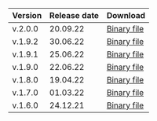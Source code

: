Version | Release date | Download
:--- | :--- | :---
v.2.0.0 | 20.09.22 | [Binary file](https://storage.yandexcloud.net/yandexcloud-ydb/release/2.0.0/darwin/arm64/ydb)
v.1.9.2 | 30.06.22 | [Binary file](https://storage.yandexcloud.net/yandexcloud-ydb/release/1.9.2/darwin/arm64/ydb)
v.1.9.1 | 25.06.22 | [Binary file](https://storage.yandexcloud.net/yandexcloud-ydb/release/1.9.1/darwin/arm64/ydb)
v.1.9.0 | 22.06.22 | [Binary file](https://storage.yandexcloud.net/yandexcloud-ydb/release/1.9.0/darwin/arm64/ydb)
v.1.8.0 | 19.04.22 | [Binary file](https://storage.yandexcloud.net/yandexcloud-ydb/release/1.8.0/darwin/arm64/ydb)
v.1.7.0 | 01.03.22 | [Binary file](https://storage.yandexcloud.net/yandexcloud-ydb/release/1.7.0/darwin/arm64/ydb)
v.1.6.0 | 24.12.21 | [Binary file](https://storage.yandexcloud.net/yandexcloud-ydb/release/1.6.0/darwin/arm64/ydb)
